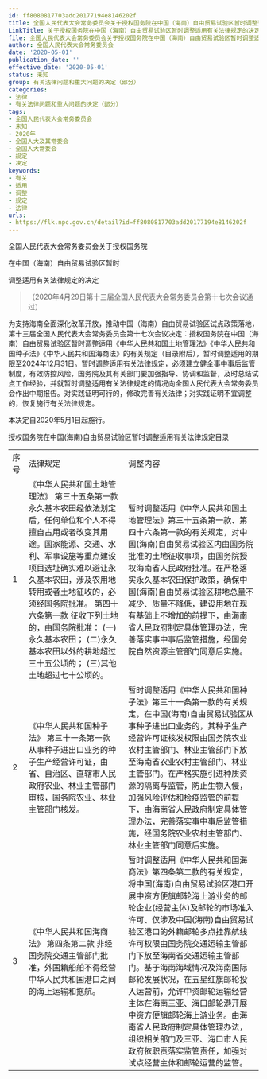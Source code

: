 ```yaml
---
id: ff8080817703add20177194e8146202f
title: 全国人民代表大会常务委员会关于授权国务院在中国（海南）自由贸易试验区暂时调整适用有关法律规定的决定
LinkTitle: 关于授权国务院在中国（海南）自由贸易试验区暂时调整适用有关法律规定的决定（2020）
file: 全国人民代表大会常务委员会关于授权国务院在中国（海南）自由贸易试验区暂时调整适用有关法律规定的决定_ff8080817703add20177194e8146202f.docx
author: 全国人民代表大会常务委员会
date: '2020-05-01'
publication_date: ''
effective_date: '2020-05-01'
status: 未知
group: 有关法律问题和重大问题的决定（部分）
categories:
- 法律
- 有关法律问题和重大问题的决定（部分）
tags:
- 全国人民代表大会常务委员会
- 未知
- 2020年
- 全国人大及其常委会
- 全国人大常委会
- 规定
- 决定
keywords:
- 有关
- 适用
- 调整
- 规定
- 法律
urls:
- https://flk.npc.gov.cn/detail?id=ff8080817703add20177194e8146202f
---
```


全国人民代表大会常务委员会关于授权国务院

在中国（海南）自由贸易试验区暂时

调整适用有关法律规定的决定

> （2020年4月29日第十三届全国人民代表大会常务委员会第十七次会议通过）

为支持海南全面深化改革开放，推动中国（海南）自由贸易试验区试点政策落地，第十三届全国人民代表大会常务委员会第十七次会议决定：授权国务院在中国（海南）自由贸易试验区暂时调整适用《中华人民共和国土地管理法》《中华人民共和国种子法》《中华人民共和国海商法》的有关规定（目录附后），暂时调整适用的期限至2024年12月31日。暂时调整适用有关法律规定，必须建立健全事中事后监管制度，有效防控风险，国务院及其有关部门要加强指导、协调和监督，及时总结试点工作经验，并就暂时调整适用有关法律规定的情况向全国人民代表大会常务委员会作出中期报告。对实践证明可行的，修改完善有关法律；对实践证明不宜调整的，恢复施行有关法律规定。

本决定自2020年5月1日起施行。

授权国务院在中国(海南)自由贸易试验区暂时调整适用有关法律规定目录

|  |  |  |
| --- | --- | --- |
| 序号 | 法律规定 | 调整内容 |
| 1 | 《中华人民共和国土地管理法》  第三十五条第一款 永久基本农田经依法划定后，任何单位和个人不得擅自占用或者改变其用途。国家能源、交通、水利、军事设施等重点建设项目选址确实难以避让永久基本农田，涉及农用地转用或者土地征收的，必须经国务院批准。  第四十六条第一款 征收下列土地的，由国务院批准：  (一)永久基本农田；  (二)永久基本农田以外的耕地超过三十五公顷的；  (三)其他土地超过七十公顷的。 | 暂时调整适用《中华人民共和国土地管理法》第三十五条第一款、第四十六条第一款的有关规定，对中国(海南)自由贸易试验区内由国务院批准的土地征收事项，由国务院授权海南省人民政府批准。在严格落实永久基本农田保护政策，确保中国(海南)自由贸易试验区耕地总量不减少、质量不降低，建设用地在现有基础上不增加的前提下，由海南省人民政府制定具体管理办法，完善落实事中事后监管措施，经国务院自然资源主管部门同意后实施。 |
| 2 | 《中华人民共和国种子法》  第三十一条第一款 从事种子进出口业务的种子生产经营许可证，由省、自治区、直辖市人民政府农业、林业主管部门审核，国务院农业、林业主管部门核发。 | 暂时调整适用《中华人民共和国种子法》第三十一条第一款的有关规定，在中国(海南)自由贸易试验区从事种子进出口业务的，其种子生产经营许可证核发权限由国务院农业农村主管部门、林业主管部门下放至海南省农业农村主管部门、林业主管部门。在严格实施引进种质资源的隔离与监管，防止生物入侵，加强风险评估和检疫监管的前提下，由海南省人民政府制定具体管理办法，完善落实事中事后监管措施，经国务院农业农村主管部门、林业主管部门同意后实施。 |
| 3 | 《中华人民共和国海商法》  第四条第二款 非经国务院交通主管部门批准，外国籍船舶不得经营中华人民共和国港口之间的海上运输和拖航。 | 暂时调整适用《中华人民共和国海商法》第四条第二款的有关规定，将中国(海南)自由贸易试验区港口开展中资方便旗邮轮海上游业务的邮轮企业(经营主体)及邮轮的市场准入许可、仅涉及中国(海南)自由贸易试验区港口的外籍邮轮多点挂靠航线许可权限由国务院交通运输主管部门下放至海南省交通运输主管部门。基于海南海域情况及海南国际邮轮发展状况，在五星红旗邮轮投入运营前，允许中资邮轮运输经营主体在海南三亚、海口邮轮港开展中资方便旗邮轮海上游业务。由海南省人民政府制定具体管理办法，组织相关部门及三亚、海口市人民政府依职责落实监管责任，加强对试点经营主体和邮轮运营的监管。 |
